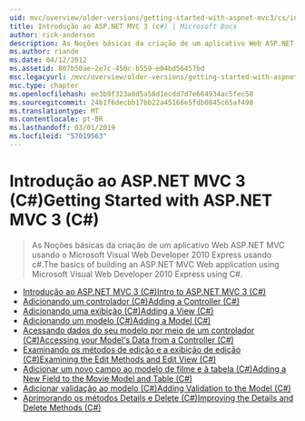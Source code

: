 ```yaml
---
uid: mvc/overview/older-versions/getting-started-with-aspnet-mvc3/cs/index
title: Introdução ao ASP.NET MVC 3 (c#) | Microsoft Docs
author: rick-anderson
description: As Noções básicas da criação de um aplicativo Web ASP.NET MVC usando o Microsoft Visual Web Developer 2010 Express usando c#.
ms.author: riande
ms.date: 04/12/2012
ms.assetid: 807b50ae-2e7c-450c-b559-e04bd56457bd
msc.legacyurl: /mvc/overview/older-versions/getting-started-with-aspnet-mvc3/cs
msc.type: chapter
ms.openlocfilehash: ee3b9f323a8d5a58d1ecdd7d7e664934ac5fec58
ms.sourcegitcommit: 24b1f6decbb17bb22a45166e5fdb0845c65af498
ms.translationtype: MT
ms.contentlocale: pt-BR
ms.lasthandoff: 03/01/2019
ms.locfileid: "57019563"
---
```

<a name="getting-started-with-aspnet-mvc-3-c"></a><span data-ttu-id="484c3-103">Introdução ao ASP.NET MVC 3 (C#)</span><span class="sxs-lookup"><span data-stu-id="484c3-103">Getting Started with ASP.NET MVC 3 (C#)</span></span>
====================
> <span data-ttu-id="484c3-104">As Noções básicas da criação de um aplicativo Web ASP.NET MVC usando o Microsoft Visual Web Developer 2010 Express usando c#.</span><span class="sxs-lookup"><span data-stu-id="484c3-104">The basics of building an ASP.NET MVC Web application using Microsoft Visual Web Developer 2010 Express using C#.</span></span>


- [<span data-ttu-id="484c3-105">Introdução ao ASP.NET MVC 3 (C#)</span><span class="sxs-lookup"><span data-stu-id="484c3-105">Intro to ASP.NET MVC 3 (C#)</span></span>](intro-to-aspnet-mvc-3.md)
- [<span data-ttu-id="484c3-106">Adicionando um controlador (C#)</span><span class="sxs-lookup"><span data-stu-id="484c3-106">Adding a Controller (C#)</span></span>](adding-a-controller.md)
- [<span data-ttu-id="484c3-107">Adicionando uma exibição (C#)</span><span class="sxs-lookup"><span data-stu-id="484c3-107">Adding a View (C#)</span></span>](adding-a-view.md)
- [<span data-ttu-id="484c3-108">Adicionando um modelo (C#)</span><span class="sxs-lookup"><span data-stu-id="484c3-108">Adding a Model (C#)</span></span>](adding-a-model.md)
- [<span data-ttu-id="484c3-109">Acessando dados do seu modelo por meio de um controlador (C#)</span><span class="sxs-lookup"><span data-stu-id="484c3-109">Accessing your Model's Data from a Controller (C#)</span></span>](accessing-your-models-data-from-a-controller.md)
- [<span data-ttu-id="484c3-110">Examinando os métodos de edição e a exibição de edição (C#)</span><span class="sxs-lookup"><span data-stu-id="484c3-110">Examining the Edit Methods and Edit View (C#)</span></span>](examining-the-edit-methods-and-edit-view.md)
- [<span data-ttu-id="484c3-111">Adicionar um novo campo ao modelo de filme e à tabela (C#)</span><span class="sxs-lookup"><span data-stu-id="484c3-111">Adding a New Field to the Movie Model and Table (C#)</span></span>](adding-a-new-field.md)
- [<span data-ttu-id="484c3-112">Adicionar validação ao modelo (C#)</span><span class="sxs-lookup"><span data-stu-id="484c3-112">Adding Validation to the Model (C#)</span></span>](adding-validation-to-the-model.md)
- [<span data-ttu-id="484c3-113">Aprimorando os métodos Details e Delete (C#)</span><span class="sxs-lookup"><span data-stu-id="484c3-113">Improving the Details and Delete Methods (C#)</span></span>](improving-the-details-and-delete-methods.md)
